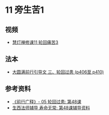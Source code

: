 # 11 旁生苦1

## 视频
- [慧灯禅修课11 轮回痛苦3](/video/#慧灯禅修课第三册/04-3%20慧灯禅修课11%20轮回痛苦3.mp4)
<!-- - [慧灯禅修课11 轮回痛苦3 44分钟 至终](/video/#慧灯禅修课第三册/04-3%20慧灯禅修课11%20轮回痛苦3.mp4#t=44:40.8) -->

## 法本
- [大圆满前行引导文 三、轮回过患 (p406至 p410)](/books/dymqx/#p406)

## 参考资料
- [《前行广释》- 05 轮回过患: 第48课](/refs/qxgs/qxgs-05lh#戊三旁生之苦)
- [生西法师辅导 寿命无常: 第48课辅导资料](/refs/qxgs/fudao/qxgsfd-05lh/#前行广释第048课辅导)